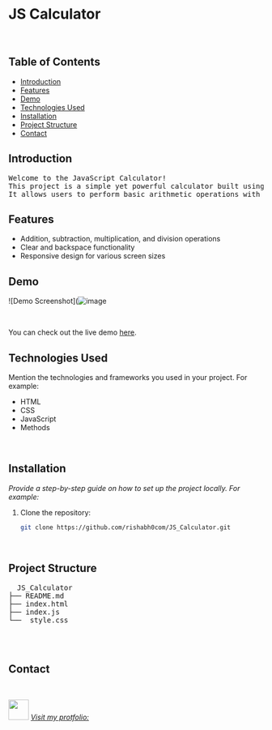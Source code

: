 # JS Calculator

<br>

## Table of Contents
- [Introduction](#introduction)
- [Features](#features)
- [Demo](#demo)
- [Technologies Used](#technologies-used)
- [Installation](#installation)
- [Project Structure](#project-structure)
- [Contact](#contact)

## Introduction
<pre>
Welcome to the JavaScript Calculator! 
This project is a simple yet powerful calculator built using HTML, CSS, and JavaScript. 
It allows users to perform basic arithmetic operations with ease.
</pre>

## Features
- Addition, subtraction, multiplication, and division operations
- Clear and backspace functionality
- Responsive design for various screen sizes

## Demo
![Demo Screenshot](![image](https://github.com/rishabh0com/JS_Calculator/assets/118434225/a0946104-6d4f-44dd-8cbb-6597956a6731)

<br>

You can check out the live demo [here](https://jscalculator0com.netlify.app/).
<br>

## Technologies Used
Mention the technologies and frameworks you used in your project. For example:
- HTML
- CSS
- JavaScript
- Methods
<br>

## Installation

<i>Provide a step-by-step guide on how to set up the project locally. For example:</i>

1. Clone the repository:
   ```bash
   git clone https://github.com/rishabh0com/JS_Calculator.git
<br>

## Project Structure

<pre>
  JS_Calculator
├── README.md
├── index.html
├── index.js
└──  style.css

</pre>

<br>

## Contact
<br>

<img src="https://rishabh-tripathi.vercel.app/assets/logo-CNRgfHXq.png" width="40px" >  <i> [Visit my protfolio:](https://rishabh-tripathi.vercel.app/) </i>


